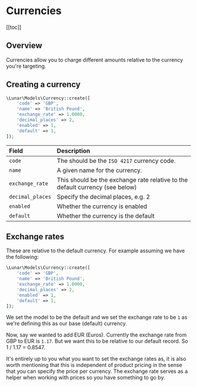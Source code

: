 # Currencies

[[toc]]

## Overview

Currencies allow you to charge different amounts relative to the currency you're targeting.

## Creating a currency

```php
\Lunar\Models\Currency::create([
    'code' => 'GBP',
    'name' => 'British Pound',
    'exchange_rate' => 1.0000,
    'decimal_places' => 2,
    'enabled' => 1,
    'default' => 1,
]);
```

|Field|Description|
|:-|:-|
|`code`|The should be the `ISO 4217` currency code. |
|`name`|A given name for the currency.|
|`exchange_rate`|This should be the exchange rate relative to the default currency (see below)|
|`decimal_places`|Specify the decimal places, e.g. 2|
|`enabled`|Whether the currency is enabled|
|`default`|Whether the currency is the default|

## Exchange rates
These are relative to the default currency. For example assuming we have the following:

```php
\Lunar\Models\Currency::create([
    'code' => 'GBP',
    'name' => 'British Pound',
    'exchange_rate' => 1.0000,
    'decimal_places' => 2,
    'enabled' => 1,
    'default' => 1,
]);
```

We set the model to be the default and we set the exchange rate to be `1` as we're defining this as our base (default) currency.

Now, say we wanted to add EUR (Euros). Currently the exchange rate from GBP to EUR is `1.17`. But we want this to be relative to our default record. So 1 / 1.17 = 0.8547.

It's entirely up to you what you want to set the exchange rates as, it is also worth mentioning that this is independent of product pricing in the sense that you can specify the price per currency. The exchange rate serves as a helper when working with prices so you have something to go by.
